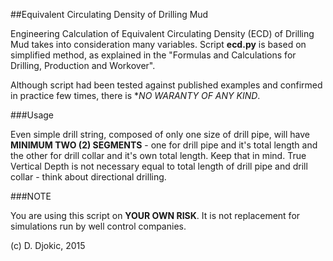 ##Equivalent Circulating Density of Drilling Mud

Engineering Calculation of Equivalent Circulating Density (ECD) of Drilling Mud takes into consideration many variables. Script **ecd.py** is based on simplified method, as explained in the "Formulas and Calculations for Drilling, Production and Workover".

Although script had been tested against published examples and confirmed in practice few times, there is **NO WARANTY OF ANY KIND*.

###Usage

Even simple drill string, composed of only one size of drill pipe, will have **MINIMUM TWO (2) SEGMENTS** - one for drill pipe and it's total length and the other for drill collar and it's own total length. Keep that in mind.
True Vertical Depth is not necessary equal to total length of drill pipe and drill collar - think about directional drilling.

###NOTE

You are using this script on **YOUR OWN RISK**. It is not replacement for simulations run by well control companies.

(c) D. Djokic, 2015